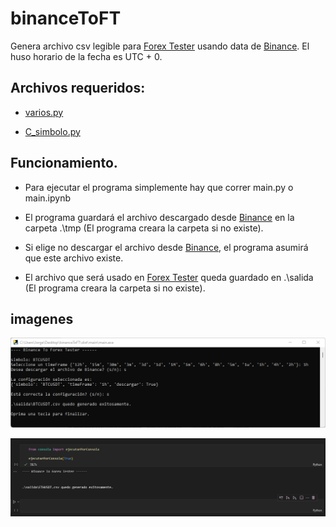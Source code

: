 # binanceToFT

Genera archivo csv legible para [Forex Tester](https://forextester.com/) usando data de [Binance](https://www.binance.com). El huso horario de la fecha es UTC + 0.


## Archivos requeridos:

* [varios.py](https://github.com/jfdelosrios/varios_python.git)

* [C_simbolo.py](https://github.com/jfdelosrios/C_Simbolo.git)


## Funcionamiento.

* Para ejecutar el programa simplemente hay que correr main.py o main.ipynb

* El programa guardará el archivo descargado desde [Binance](https://www.binance.com) en la carpeta .\\tmp (El programa creara la carpeta si no existe).

* Si elige no descargar el archivo desde [Binance](https://www.binance.com), el programa asumirá que este archivo existe.

* El archivo que será usado en [Forex Tester](https://forextester.com/) queda guardado en .\\salida (El programa creara la carpeta si no existe).

## imagenes

![img_1](/media/consola.png)

![img_2](/media/jupyter.png)